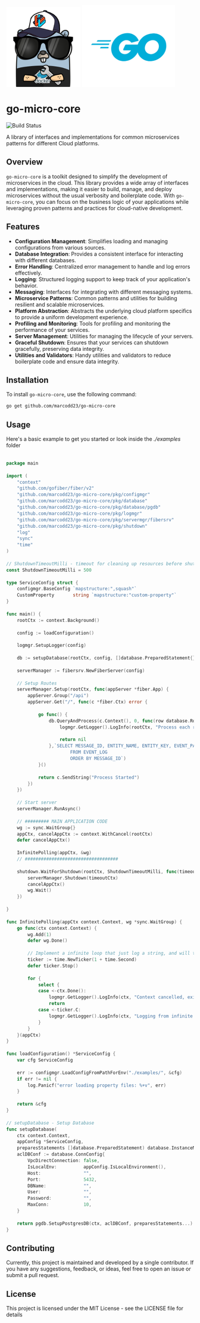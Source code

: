 
<div>
    <img src="logos/logo1.png" alt="Description" width="200" style="margin-top: 20px; margin-bottom: 0px; margin-left: 0px;"/>
    <img src="logos/go.png" alt="Description" width="250" style="margin-top: 20px; margin-bottom: 0px; margin-left: 0px;"/>
</div>

# go-micro-core
![Build Status](https://github.com/marcodd23/go-micro-core/actions/workflows/on-pr-merged.yaml/badge.svg)


A library of interfaces and implementations for common microservices patterns for different Cloud platforms.

## Overview

`go-micro-core` is a toolkit designed to simplify the development of microservices in the cloud. This library provides a wide array of interfaces and implementations, making it easier to build, manage, and deploy microservices without the usual verbosity and boilerplate code. With `go-micro-core`, you can focus on the business logic of your applications while leveraging proven patterns and practices for cloud-native development.

## Features

- **Configuration Management**: Simplifies loading and managing configurations from various sources.
- **Database Integration**: Provides a consistent interface for interacting with different databases.
- **Error Handling**: Centralized error management to handle and log errors effectively.
- **Logging**: Structured logging support to keep track of your application's behavior.
- **Messaging**: Interfaces for integrating with different messaging systems.
- **Microservice Patterns**: Common patterns and utilities for building resilient and scalable microservices.
- **Platform Abstraction**: Abstracts the underlying cloud platform specifics to provide a uniform development experience.
- **Profiling and Monitoring**: Tools for profiling and monitoring the performance of your services.
- **Server Management**: Utilities for managing the lifecycle of your servers.
- **Graceful Shutdown**: Ensures that your services can shutdown gracefully, preserving data integrity.
- **Utilities and Validators**: Handy utilities and validators to reduce boilerplate code and ensure data integrity.

## Installation

To install `go-micro-core`, use the following command:

```sh
go get github.com/marcodd23/go-micro-core
```


## Usage
Here's a basic example to get you started or look inside the *./examples* folder

```go

package main

import (
	"context"
	"github.com/gofiber/fiber/v2"
	"github.com/marcodd23/go-micro-core/pkg/configmgr"
	"github.com/marcodd23/go-micro-core/pkg/database"
	"github.com/marcodd23/go-micro-core/pkg/database/pgdb"
	"github.com/marcodd23/go-micro-core/pkg/logmgr"
	"github.com/marcodd23/go-micro-core/pkg/servermgr/fibersrv"
	"github.com/marcodd23/go-micro-core/pkg/shutdown"
	"log"
	"sync"
	"time"
)

// ShutdownTimeoutMilli - timeout for cleaning up resources before shutting down the server.
const ShutdownTimeoutMilli = 500

type ServiceConfig struct {
	configmgr.BaseConfig `mapstructure:",squash"`
	CustomProperty       string `mapstructure:"custom-property"`
}

func main() {
	rootCtx := context.Background()

	config := loadConfiguration()

	logmgr.SetupLogger(config)

	db := setupDatabase(rootCtx, config, []database.PreparedStatement{})

	serverManager := fibersrv.NewFiberServer(config)

	// Setup Routes
	serverManager.Setup(rootCtx, func(appServer *fiber.App) {
		appServer.Group("/api")
		appServer.Get("/", func(c *fiber.Ctx) error {

			go func() {
				db.QueryAndProcess(c.Context(), 0, func(row database.Row, rowScan database.RowScan) error {
					logmgr.GetLogger().LogInfo(rootCtx, "Process each row of the ResultSet")

					return nil
				},`SELECT MESSAGE_ID, ENTITY_NAME, ENTITY_KEY, EVENT_PAYLOAD, MODIFY_TS
						FROM EVENT_LOG
						ORDER BY MESSAGE_ID`)
			}()

			return c.SendString("Process Started")
		})
	})

	// Start server
	serverManager.RunAsync()

	// ######### MAIN APPLICATION CODE
	wg := sync.WaitGroup{}
	appCtx, cancelAppCtx := context.WithCancel(rootCtx)
	defer cancelAppCtx()

	InfinitePolling(appCtx, &wg)
	// ###################################

	shutdown.WaitForShutdown(rootCtx, ShutdownTimeoutMilli, func(timeoutCtx context.Context) {
		serverManager.Shutdown(timeoutCtx)
		cancelAppCtx()
		wg.Wait()
	})

}

func InfinitePolling(appCtx context.Context, wg *sync.WaitGroup) {
	go func(ctx context.Context) {
		wg.Add(1)
		defer wg.Done()

		// Implement a infinite loop that just log a string, and will terminate only if the context is cancelled
		ticker := time.NewTicker(1 + time.Second)
		defer ticker.Stop()

		for {
			select {
			case <-ctx.Done():
				logmgr.GetLogger().LogInfo(ctx, "Context cancelled, exiting goroutine")
				return
			case <-ticker.C:
				logmgr.GetLogger().LogInfo(ctx, "Logging from infinite loop...")
			}
		}
	}(appCtx)
}

func loadConfiguration() *ServiceConfig {
	var cfg ServiceConfig

	err := configmgr.LoadConfigFromPathForEnv("./examples/", &cfg)
	if err != nil {
		log.Panicf("error loading property files: %+v", err)
	}

	return &cfg
}

// setupDatabase - Setup Database
func setupDatabase(
	ctx context.Context,
	appConfig *ServiceConfig,
	preparesStatements []database.PreparedStatement) database.InstanceManager {
	aclDBConf := database.ConnConfig{
		VpcDirectConnection: false,
		IsLocalEnv:          appConfig.IsLocalEnvironment(),
		Host:                "",
		Port:                5432,
		DBName:              "",
		User:                "",
		Password:            "",
		MaxConn:             10,
	}

	return pgdb.SetupPostgresDB(ctx, aclDBConf, preparesStatements...)
}
```

## Contributing
Currently, this project is maintained and developed by a single contributor. If you have any suggestions, feedback, or ideas, feel free to open an issue or submit a pull request.

## License
This project is licensed under the MIT License - see the LICENSE file for details


